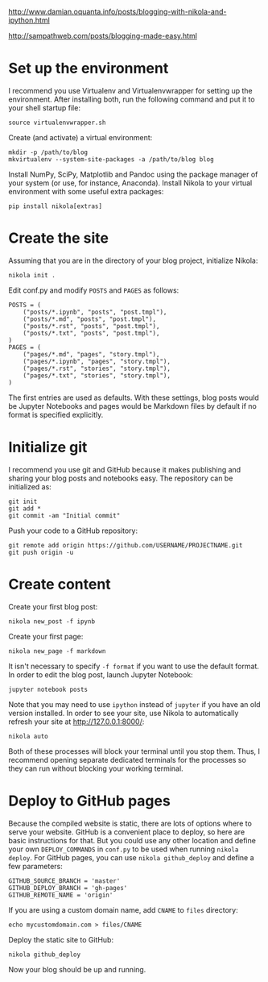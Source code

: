 <!-- 
.. title: Blog with Jupyter (IPython) Notebook and Nikola
.. slug: blog-with-jupyter-ipython-notebook-and-nikola
.. date: 2015-11-04 19:05:01 UTC+02:00
.. tags: jupyter,ipython,notebook,nikola
.. category: 
.. link: 
.. description: 
.. type: text
-->


http://www.damian.oquanta.info/posts/blogging-with-nikola-and-ipython.html

http://sampathweb.com/posts/blogging-made-easy.html


# Set up the environment

I recommend you use Virtualenv and Virtualenvwrapper for setting up the
environment.  After installing both, run the following command and put it to
your shell startup file:

    source virtualenvwrapper.sh

Create (and activate) a virtual environment:

    mkdir -p /path/to/blog
    mkvirtualenv --system-site-packages -a /path/to/blog blog
    
Install NumPy, SciPy, Matplotlib and Pandoc using the package manager of your
system (or use, for instance, Anaconda). Install Nikola to your virtual
environment with some useful extra packages:

    pip install nikola[extras]


# Create the site

Assuming that you are in the directory of your blog project, initialize Nikola:

    nikola init .

Edit conf.py and modify `POSTS` and `PAGES` as follows:

    POSTS = (
        ("posts/*.ipynb", "posts", "post.tmpl"),
        ("posts/*.md", "posts", "post.tmpl"),
        ("posts/*.rst", "posts", "post.tmpl"),
        ("posts/*.txt", "posts", "post.tmpl"),
    )
    PAGES = (
        ("pages/*.md", "pages", "story.tmpl"),
        ("pages/*.ipynb", "pages", "story.tmpl"),
        ("pages/*.rst", "stories", "story.tmpl"),
        ("pages/*.txt", "stories", "story.tmpl"),
    )

The first entries are used as defaults. With these settings, blog posts would be
Jupyter Notebooks and pages would be Markdown files by default if no format is
specified explicitly.


# Initialize git

I recommend you use git and GitHub because it makes publishing and sharing your
blog posts and notebooks easy.  The repository can be initialized as:

    git init
    git add *
    git commit -am "Initial commit"
    
Push your code to a GitHub repository:

    git remote add origin https://github.com/USERNAME/PROJECTNAME.git
    git push origin -u


# Create content

Create your first blog post:

    nikola new_post -f ipynb

Create your first page:

    nikola new_page -f markdown
    
It isn't necessary to specify `-f format` if you want to use the default
format. In order to edit the blog post, launch Jupyter Notebook:

    jupyter notebook posts

Note that you may need to use `ipython` instead of `jupyter` if you have an old
version installed.  In order to see your site, use Nikola to automatically
refresh your site at http://127.0.0.1:8000/:

    nikola auto

Both of these processes will block your terminal until you stop them. Thus, I
recommend opening separate dedicated terminals for the processes so they can run
without blocking your working terminal.


# Deploy to GitHub pages

Because the compiled website is static, there are lots of options where to serve
your website. GitHub is a convenient place to deploy, so here are basic
instructions for that. But you could use any other location and define your own
`DEPLOY_COMMANDS` in `conf.py` to be used when running `nikola deploy`. For
GitHub pages, you can use `nikola github_deploy` and define a few parameters:

    GITHUB_SOURCE_BRANCH = 'master'
    GITHUB_DEPLOY_BRANCH = 'gh-pages'
    GITHUB_REMOTE_NAME = 'origin'

If you are using a custom domain name, add `CNAME` to `files` directory:

    echo mycustomdomain.com > files/CNAME

Deploy the static site to GitHub:

    nikola github_deploy

Now your blog should be up and running.
